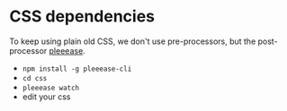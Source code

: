 # CSS dependencies

To keep using plain old CSS, we don't use pre-processors, but the post-processor [pleeease](http://pleeease.io/).

* ```npm install -g pleeease-cli```
* ```cd css```
* ```pleeease watch```
* edit your css
